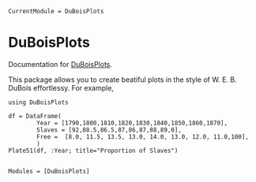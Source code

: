 ```@meta
CurrentModule = DuBoisPlots
```

# DuBoisPlots

Documentation for [DuBoisPlots](https://github.com/eirikbrandsaas/DuBoisPlots.jl).

This package allows you to create beatiful plots in the style of W. E. B. DuBois effortlessy. For example,

```@example 1
using DuBoisPlots

df = DataFrame(
        Year = [1790,1800,1810,1820,1830,1840,1850,1860,1870],
        Slaves = [92,88.5,86.5,87,86,87,88,89,0],
        Free =  [8.0, 11.5, 13.5, 13.0, 14.0, 13.0, 12.0, 11.0,100],
        )
Plate51(df, :Year; title="Proportion of Slaves")
```

```@index
```

```@autodocs
Modules = [DuBoisPlots]
```
